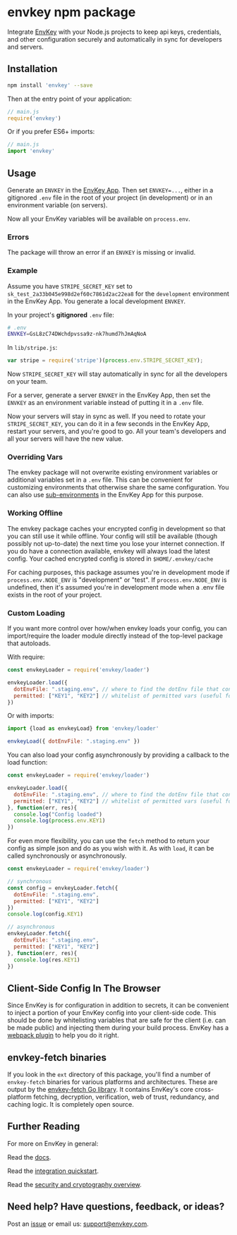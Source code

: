 # envkey npm package

Integrate [EnvKey](https://www.envkey.com) with your Node.js projects to keep api keys, credentials, and other configuration securely and automatically in sync for developers and servers.

## Installation

```bash
npm install 'envkey' --save
```

Then at the entry point of your application:

```javascript
// main.js
require('envkey')
```

Or if you prefer ES6+ imports:

```javascript
// main.js
import 'envkey'
```

## Usage

Generate an `ENVKEY` in the [EnvKey App](https://github.com/envkey/envkey-app). Then set `ENVKEY=...`, either in a gitignored `.env` file in the root of your project (in development) or in an environment variable (on servers).

Now all your EnvKey variables will be available on `process.env`.

### Errors

The package will throw an error if an `ENVKEY` is missing or invalid.

### Example

Assume you have `STRIPE_SECRET_KEY` set to `sk_test_2a33b045e998d2ef60c7861d2ac22ea8` for the `development` environment in the EnvKey App. You generate a local development `ENVKEY`.

In your project's **gitignored** `.env` file:

```bash
# .env
ENVKEY=GsL8zC74DWchdpvssa9z-nk7humd7hJmAqNoA
```

In `lib/stripe.js`:

```javascript
var stripe = require('stripe')(process.env.STRIPE_SECRET_KEY);
```

Now `STRIPE_SECRET_KEY` will stay automatically in sync for all the developers on your team.

For a server, generate a server `ENVKEY` in the EnvKey App, then set the `ENVKEY` as an environment variable instead of putting it in a `.env` file.

Now your servers will stay in sync as well. If you need to rotate your `STRIPE_SECRET_KEY`, you can do it in a few seconds in the EnvKey App, restart your servers, and you're good to go. All your team's developers and all your servers will have the new value.

### Overriding Vars

The envkey package will not overwrite existing environment variables or additional variables set in a `.env` file. This can be convenient for customizing environments that otherwise share the same configuration. You can also use [sub-environments](https://blog.envkey.com/development-staging-production-and-beyond-85f26f65edd6) in the EnvKey App for this purpose.

### Working Offline

The envkey package caches your encrypted config in development so that you can still use it while offline. Your config will still be available (though possibly not up-to-date) the next time you lose your internet connection. If you do have a connection available, envkey will always load the latest config. Your cached encrypted config is stored in `$HOME/.envkey/cache`

For caching purposes, this package assumes you're in development mode if `process.env.NODE_ENV` is "development" or "test". If `process.env.NODE_ENV` is undefined, then it's assumed you're in development mode when a .env file exists in the root of your project.

### Custom Loading

If you want more control over how/when envkey loads your config, you can import/require the loader module directly instead of the top-level package that autoloads.

With require:

```javascript
const envkeyLoader = require('envkey/loader')

envkeyLoader.load({
  dotEnvFile: ".staging.env", // where to find the dotEnv file that contains your ENVKEY,
  permitted: ["KEY1", "KEY2"] // whitelist of permitted vars (useful for client-side config) - defaults to permitting all if omitted
})
```

Or with imports:

```javascript
import {load as envkeyLoad} from 'envkey/loader'

envkeyLoad({ dotEnvFile: ".staging.env" })
``` 

You can also load your config asynchronously by providing a callback to the load function:

```javascript
const envkeyLoader = require('envkey/loader')

envkeyLoader.load({
  dotEnvFile: ".staging.env", // where to find the dotEnv file that contains your ENVKEY,
  permitted: ["KEY1", "KEY2"] // whitelist of permitted vars (useful for client-side config) - defaults to permitting all if omitted
}, function(err, res){
  console.log("Config loaded")
  console.log(process.env.KEY1)
})
```

For even more flexibility, you can use the `fetch` method to return your config as simple json and do as you wish with it. As with `load`, it can be called synchronously or asynchronously.

```javascript
const envkeyLoader = require('envkey/loader')

// synchronous
const config = envkeyLoader.fetch({ 
  dotEnvFile: ".staging.env",
  permitted: ["KEY1", "KEY2"]
})
console.log(config.KEY1)

// asynchronous
envkeyLoader.fetch({
  dotEnvFile: ".staging.env",
  permitted: ["KEY1", "KEY2"]
}, function(err, res){
  console.log(res.KEY1)
})
```

## Client-Side Config In The Browser

Since EnvKey is for configuration in addition to secrets, it can be convenient to inject a portion of your EnvKey config into your client-side code. This should be done by whitelisting variables that are safe for the client (i.e. can be made public) and injecting them during your build process. EnvKey has a [webpack plugin](https://github.com/envkey/envkey-webpack-plugin) to help you do it right.

## envkey-fetch binaries

If you look in the `ext` directory of this package, you'll find a number of `envkey-fetch` binaries for various platforms and architectures. These are output by the [envkey-fetch Go library](https://github.com/envkey/envkey-fetch). It contains EnvKey's core cross-platform fetching, decryption, verification, web of trust, redundancy, and caching logic. It is completely open source.

## Further Reading

For more on EnvKey in general:

Read the [docs](https://docs.envkey.com).

Read the [integration quickstart](https://docs.envkey.com/integration-quickstart.html).

Read the [security and cryptography overview](https://security.envkey.com).

## Need help? Have questions, feedback, or ideas?

Post an [issue](https://github.com/envkey/envkey-ruby/issues) or email us: [support@envkey.com](mailto:support@envkey.com).

